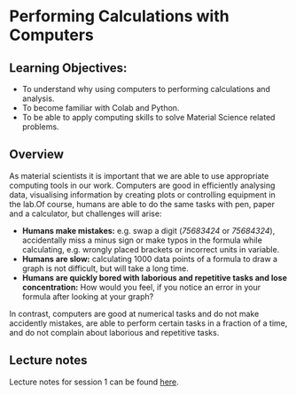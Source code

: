 # Performing Calculations with Computers

## Learning Objectives:

* To understand why using computers to performing calculations and analysis.
* To become familiar with Colab and Python.
* To be able to apply computing skills to solve Material Science related problems.

## Overview

As material scientists it is important that we are able to use appropriate computing tools in our work. Computers are good in efficiently analysing data, visualising information by creating plots or controlling equipment in the lab.Of course, humans are able to do the same tasks with pen, paper and a calculator, but challenges will arise:

* **Humans make mistakes:** e.g. swap a digit (*75683424* or *75684324*), accidentally miss a minus sign or make typos in the formula while calculating, e.g. wrongly placed brackets or incorrect units in variable.
* **Humans are slow:** calculating 1000 data points of a formula to draw a graph is not difficult, but will take a long time.
* **Humans are quickly bored with laborious and repetitive tasks and lose concentration:** How would you feel, if you notice an error in your formula after looking at your graph?

In contrast, computers are good at numerical tasks and do not make accidently mistakes, are able to perform certain tasks in a fraction of a time, and do not complain about laborious and repetitive tasks.

## Lecture notes

Lecture notes for session 1 can be found [here](https://vle.shef.ac.uk/bbcswebdav/pid-6851883-dt-content-rid-51025017_1/xid-51025017_1).
